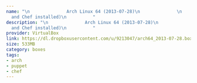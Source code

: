 ```yaml
---
name: "\n              Arch Linux 64 (2013-07-28)\n              \n              (Puppet
  and Chef installed)\n          "
description: "\n              Arch Linux 64 (2013-07-28)\n              <br>\n              (Puppet
  and Chef installed)\n          "
provider: VirtualBox
link: https://dl.dropboxusercontent.com/u/9213047/arch64_2013-07-28.box
size: 533MB
category: boxes
tags:
- arch
- puppet
- chef
---
```

